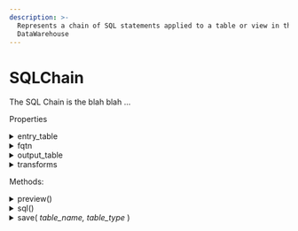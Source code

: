 ```yaml
---
description: >-
  Represents a chain of SQL statements applied to a table or view in the
  DataWarehouse
---
```


# SQLChain

The SQL Chain is the blah blah ...



Properties

<details>

<summary>entry_table</summary>

Dataset: The original table or view this chain applies its queries to

</details>

<details>

<summary>fqtn</summary>

str: (fully-qualified table name) The name of the table or view this chain will create in the DataWarehouse if saved in current state

NOTE: This property will be mutable until the chain is saved

</details>

<details>

<summary>output_table</summary>

Dataset: The Dataset object this chain will produce if saved in current state

NOTE: This property will be mutable until the chain is saved

</details>

<details>

<summary>transforms</summary>

list of Transforms: An ordered list of transforms applied to the entry\_table

</details>

Methods:

<details>

<summary>preview()</summary>

Returns the top 10 rows into a pandas DataFrame

</details>

<details>

<summary>sql()</summary>

Returns the SQL statement to create this chain

</details>

<details>

<summary>save( <em>table_name, table_type</em> )</summary>

Save this SQL chain as a table or view in the DataWarehouse

table\_name: str: name for the SQL object

table\_type: str: TABLE or VIEW&#x20;

</details>

